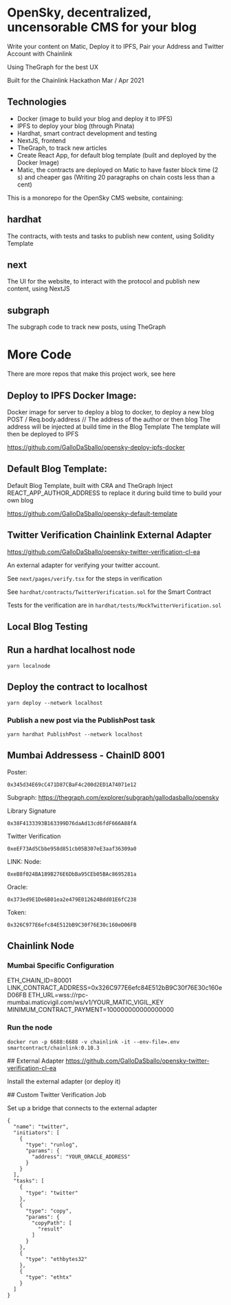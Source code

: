 # OpenSky, decentralized, uncensorable CMS for your blog

Write your content on Matic, 
Deploy it to IPFS, 
Pair your Address and Twitter Account with Chainlink

Using TheGraph for the best UX

Built for the Chainlink  Hackathon Mar / Apr 2021

## Technologies
- Docker (image to build your blog and deploy it to IPFS)
- IPFS to deploy your blog (through Pinata)
- Hardhat, smart contract development and testing
- NextJS, frontend
- TheGraph, to track new articles
- Create React App, for default blog template (built and deployed by the Docker Image)
- Matic, the contracts are deployed on Matic to have faster block time (2 s) and cheaper gas (Writing 20 paragraphs on chain costs less than a cent)

This is a monorepo for the OpenSky CMS website, containing:

## hardhat
The contracts, with tests and tasks to publish new content, using Solidity Template

## next
The UI for the website, to interact with the protocol and publish new content, using NextJS

## subgraph
The subgraph code to track new posts, using TheGraph

# More Code

There are more repos that make this project work, see here

## Deploy to IPFS Docker Image:

Docker image for server to deploy a blog to docker, to deploy a new blog
POST / 
Req.body.address // The address of the author or then blog
The address will be injected at build time in the Blog Template
The template will then be deployed to IPFS

https://github.com/GalloDaSballo/opensky-deploy-ipfs-docker


## Default Blog Template:

Default Blog Template, built with CRA and TheGraph
Inject REACT_APP_AUTHOR_ADDRESS to replace it during build time to build your own blog

https://github.com/GalloDaSballo/opensky-default-template

## Twitter Verification Chainlink External Adapter

https://github.com/GalloDaSballo/opensky-twitter-verification-cl-ea

An external adapter for verifying your twitter account.

See `next/pages/verify.tsx` for the steps in verification

See `hardhat/contracts/TwitterVerification.sol` for the Smart Contract

Tests for the verification are in `hardhat/tests/MockTwitterVerification.sol`

## Local Blog Testing

## Run a hardhat localhost node
```
yarn localnode
```

## Deploy the contract to localhost
```
yarn deploy --network localhost 
```

### Publish a new post via the PublishPost task
```
yarn hardhat PublishPost --network localhost
```



## Mumbai Addressess - ChainID 8001

Poster:
```
0x345d34E69cC471D87CBaF4c200d2ED1A74071e12
```

Subgraph:
https://thegraph.com/explorer/subgraph/gallodasballo/opensky


Library Signature
```
0x38F4133393B163399D76daAd13cd6fdF666A88fA
```

Twitter Verification
```
0xeEF73Ad5Cbbe958d851cb05B307eE3aaf36309a0
```

LINK:
Node:
```
0xeB8f024BA189B276E6DbBa95CEb05BAc8695281a
```

Oracle:
```
0x373ed9E1De6B01ea2e479E012624Bdd01E6fC238
```

Token:
```
0x326C977E6efc84E512bB9C30f76E30c160eD06FB
```



## Chainlink Node

### Mumbai Specific Configuration
ETH_CHAIN_ID=80001
LINK_CONTRACT_ADDRESS=0x326C977E6efc84E512bB9C30f76E30c160eD06FB
ETH_URL=wss://rpc-mumbai.maticvigil.com/ws/v1/YOUR_MATIC_VIGIL_KEY
MINIMUM_CONTRACT_PAYMENT=100000000000000000

### Run the node
```
docker run -p 6688:6688 -v chainlink -it --env-file=.env smartcontract/chainlink:0.10.3
```


## External Adapter
https://github.com/GalloDaSballo/opensky-twitter-verification-cl-ea

Install the external adapter (or deploy it)

## Custom Twitter Verification Job

Set up a bridge that connects to the external adapter

```
{
  "name": "twitter",
  "initiators": [
    {
      "type": "runlog",
      "params": {
        "address": "YOUR_ORACLE_ADDRESS"
      }
    }
  ],
  "tasks": [
    {
      "type": "twitter"
    },
    {
      "type": "copy",
      "params": {
        "copyPath": [
          "result"
        ]
      }
    },
    {
      "type": "ethbytes32"
    },
    {
      "type": "ethtx"
    }
  ]
}
```
